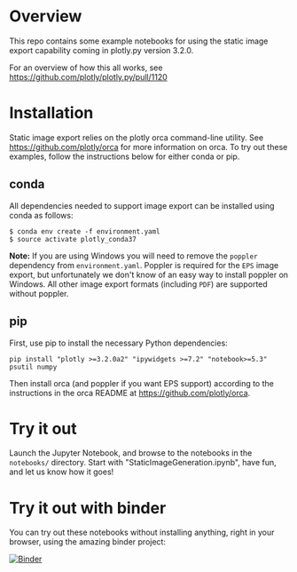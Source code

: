 # Overview
This repo contains some example notebooks for using the static image export
capability coming in plotly.py version 3.2.0.

For an overview of how this all works, see
https://github.com/plotly/plotly.py/pull/1120

# Installation
Static image export relies on the plotly orca command-line utility.
See https://github.com/plotly/orca for more information on orca.  To try
out these examples, follow the instructions below for either conda or
pip. 

## conda
All dependencies needed to support image export can be installed using conda
as follows:

```
$ conda env create -f environment.yaml
$ source activate plotly_conda37
```

**Note:** If you are using Windows you will need to remove the `poppler`
dependency from `environment.yaml`. Poppler is required for the `EPS` image
export, but unfortunately we don't know of an easy way to install poppler
on Windows.  All other image export formats (including `PDF`) are supported
without poppler.

## pip
First, use pip to install the necessary Python dependencies:

```
pip install "plotly >=3.2.0a2" "ipywidgets >=7.2" "notebook>=5.3" psutil numpy 
```

Then install orca (and poppler if you want EPS support) according to the
instructions in the orca README at https://github.com/plotly/orca.

# Try it out
Launch the Jupyter Notebook, and browse to the notebooks in the `notebooks/`
directory.  Start with "StaticImageGeneration.ipynb", have fun, and let
us know how it goes!

# Try it out with binder
You can try out these notebooks without installing anything, right in your
browser, using the amazing binder project:

[![Binder](https://mybinder.org/badge.svg)](https://mybinder.org/v2/gh/jonmmease/plotly_orca_notebooks/master)